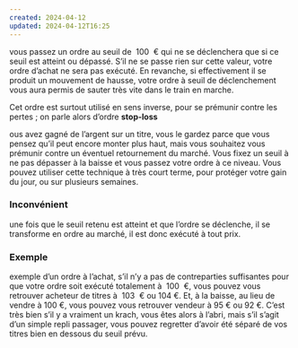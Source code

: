 ```yaml
---
created: 2024-04-12
updated: 2024-04-12T16:25
---
```

vous passez un ordre au seuil de  100  € qui ne se déclenchera que si ce seuil est atteint ou dépassé. S’il ne se passe rien sur cette valeur, votre ordre d’achat ne sera pas exécuté. En revanche, si effectivement il se produit un mouvement de hausse, votre ordre à seuil de déclenchement vous aura permis de sauter très vite dans le train en marche.

Cet ordre est surtout utilisé en sens inverse, pour se prémunir contre les pertes ; on parle alors d’ordre **stop-loss**

ous avez gagné de l’argent sur un titre, vous le gardez parce que vous pensez qu’il peut encore monter plus haut, mais vous souhaitez vous prémunir contre un éventuel retournement du marché. Vous fixez un seuil à ne pas dépasser à la baisse et vous passez votre ordre à ce niveau. Vous pouvez utiliser cette technique à très court terme, pour protéger votre gain du jour, ou sur plusieurs semaines.



### Inconvénient 
une fois que le seuil retenu est atteint et que l’ordre se déclenche, il se transforme en ordre au marché, il est donc exécuté à tout prix.


### Exemple 
exemple d’un ordre à l’achat, s’il n’y a pas de contreparties suffisantes pour que votre ordre soit exécuté totalement à  100  €, vous pouvez vous retrouver acheteur de titres à  103  € ou 104 €. Et, à la baisse, au lieu de vendre à 100 €, vous pouvez vous retrouver vendeur à 95 € ou 92 €. C’est très bien s’il y a vraiment un krach, vous êtes alors à l’abri, mais s’il s’agit d’un simple repli passager, vous pouvez regretter d’avoir été séparé de vos titres bien en dessous du seuil prévu.